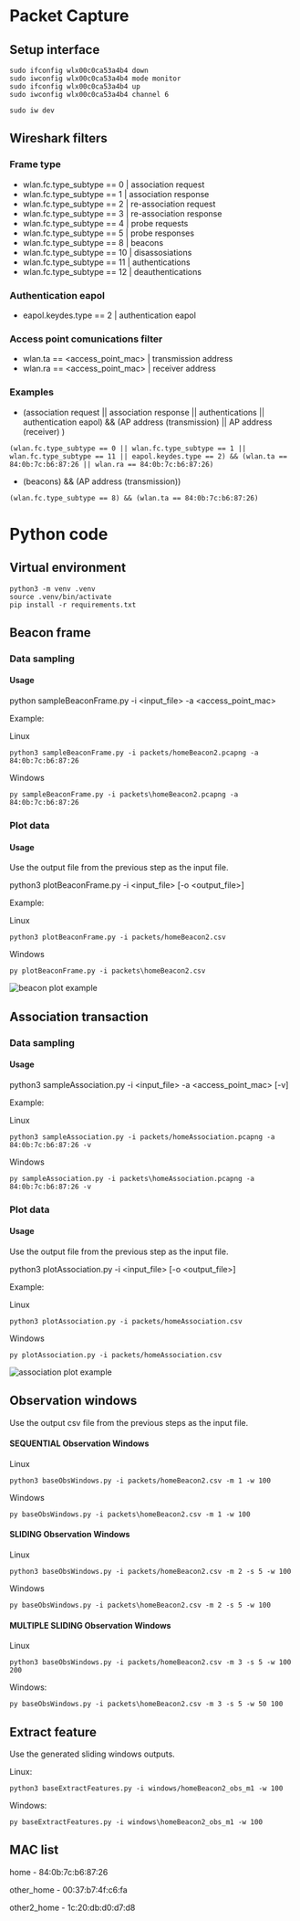 # Packet Capture

## Setup interface

```console
sudo ifconfig wlx00c0ca53a4b4 down
sudo iwconfig wlx00c0ca53a4b4 mode monitor
sudo ifconfig wlx00c0ca53a4b4 up
sudo iwconfig wlx00c0ca53a4b4 channel 6

sudo iw dev
```
## Wireshark filters

### Frame type

- wlan.fc.type_subtype == 0	    | association request
- wlan.fc.type_subtype == 1	    | association response
- wlan.fc.type_subtype == 2	    | re-association request
- wlan.fc.type_subtype == 3	    | re-association response
- wlan.fc.type_subtype == 4	    | probe requests
- wlan.fc.type_subtype == 5	    | probe responses
- wlan.fc.type_subtype == 8	    | beacons
- wlan.fc.type_subtype == 10	| disassosiations
- wlan.fc.type_subtype == 11	| authentications
- wlan.fc.type_subtype == 12	| deauthentications

### Authentication eapol
- eapol.keydes.type == 2		| authentication eapol 

### Access point comunications filter
- wlan.ta == <access_point_mac>    | transmission address
- wlan.ra == <access_point_mac>   | receiver address


### Examples

- (association request || association response || authentications || authentication eapol) && (AP address (transmission) || AP address (receiver) )

```console
(wlan.fc.type_subtype == 0 || wlan.fc.type_subtype == 1 || wlan.fc.type_subtype == 11 || eapol.keydes.type == 2) && (wlan.ta == 84:0b:7c:b6:87:26 || wlan.ra == 84:0b:7c:b6:87:26)
```

- (beacons) && (AP address (transmission))

```console
(wlan.fc.type_subtype == 8) && (wlan.ta == 84:0b:7c:b6:87:26)
```

# Python code

## Virtual environment

```console
python3 -m venv .venv
source .venv/bin/activate
pip install -r requirements.txt
```

## Beacon frame

### Data sampling
#### Usage

python sampleBeaconFrame.py -i <input_file> -a <access_point_mac>

Example:

Linux
```console
python3 sampleBeaconFrame.py -i packets/homeBeacon2.pcapng -a 84:0b:7c:b6:87:26
```

Windows
```console
py sampleBeaconFrame.py -i packets\homeBeacon2.pcapng -a 84:0b:7c:b6:87:26
```
### Plot data

#### Usage

Use the output file from the previous step as the input file.

python3 plotBeaconFrame.py -i <input_file> [-o <output_file>]

Example:

Linux
```console
python3 plotBeaconFrame.py -i packets/homeBeacon2.csv
```

Windows
```console
py plotBeaconFrame.py -i packets\homeBeacon2.csv
```

![beacon plot example](images/beaconPlot.png)
## Association transaction
### Data sampling
#### Usage

python3 sampleAssociation.py -i <input_file> -a <access_point_mac> [-v]

Example:

Linux
```console
python3 sampleAssociation.py -i packets/homeAssociation.pcapng -a 84:0b:7c:b6:87:26 -v 
```

Windows
```console
py sampleAssociation.py -i packets\homeAssociation.pcapng -a 84:0b:7c:b6:87:26 -v 
```
### Plot data

#### Usage

Use the output file from the previous step as the input file.

python3 plotAssociation.py -i <input_file> [-o <output_file>]

Example:

Linux
```console
python3 plotAssociation.py -i packets/homeAssociation.csv
```

Windows
```console
py plotAssociation.py -i packets/homeAssociation.csv
```

![association plot example](images/homeAssociation.png)


## Observation windows

Use the output csv file from the previous steps as the input file.


#### SEQUENTIAL Observation Windows

Linux
```console
python3 baseObsWindows.py -i packets/homeBeacon2.csv -m 1 -w 100
```

Windows
```console
py baseObsWindows.py -i packets\homeBeacon2.csv -m 1 -w 100
```

#### SLIDING Observation Windows

Linux
```console
python3 baseObsWindows.py -i packets/homeBeacon2.csv -m 2 -s 5 -w 100
```

Windows
```console
py baseObsWindows.py -i packets\homeBeacon2.csv -m 2 -s 5 -w 100
```
#### MULTIPLE SLIDING Observation Windows

Linux
```console
python3 baseObsWindows.py -i packets/homeBeacon2.csv -m 3 -s 5 -w 100 200
```

Windows:
```console
py baseObsWindows.py -i packets\homeBeacon2.csv -m 3 -s 5 -w 50 100
```
## Extract feature

Use the generated sliding windows outputs.

Linux:
```
python3 baseExtractFeatures.py -i windows/homeBeacon2_obs_m1 -w 100
```

Windows:
```
py baseExtractFeatures.py -i windows\homeBeacon2_obs_m1 -w 100
```

## MAC list

home - 84:0b:7c:b6:87:26 

other_home - 00:37:b7:4f:c6:fa

other2_home - 1c:20:db:d0:d7:d8